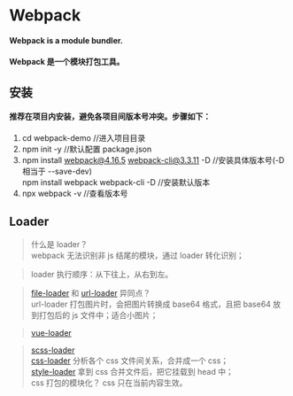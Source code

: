 # Webpack

#### Webpack is a module bundler.

#### Webpack 是一个模块打包工具。

## 安装

#### 推荐在项目内安装，避免各项目间版本号冲突。步骤如下：

1. cd webpack-demo //进入项目目录
2. npm init -y //默认配置 package.json
3. npm install webpack@4.16.5 webpack-cli@3.3.11 -D //安装具体版本号(-D 相当于 --save-dev)  
   npm install webpack webpack-cli -D //安装默认版本
4. npx webpack -v //查看版本号

## Loader

> 什么是 loader？  
> webpack 无法识别非 js 结尾的模块，通过 loader 转化识别；

> loader 执行顺序：从下往上，从右到左。

> [file-loader](https://v4.webpack.js.org/loaders/file-loader/) 和 [url-loader](https://v4.webpack.js.org/loaders/url-loader/) 异同点？  
> url-loader 打包图片时，会把图片转换成 base64 格式，且把 base64 放到打包后的 js 文件中；适合小图片；

> [vue-loader](https://vue-loader.vuejs.org/zh/)

> [scss-loader](https://v4.webpack.js.org/loaders/sass-loader/)  
> [css-loader]() 分析各个 css 文件间关系，合并成一个 css；  
> [style-loader]() 拿到 css 合并文件后，把它挂载到 head 中；  
> css 打包的模块化？ css 只在当前内容生效。
